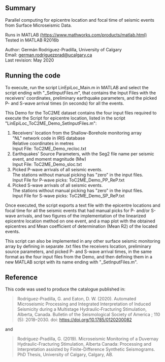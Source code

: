 <h2> Summary </h2>

<p> Parallel computing for epicentre location and focal time of seismic events from Surface Microseismic Data. </p>

<p> Runs in MATLAB <a href="https://www.mathworks.com/products/matlab.html">(https://www.mathworks.com/products/matlab.html)</a> <br>
Tested in MATLAB R2016b </p>

<p> Author: Germán Rodríguez-Pradilla, University of Calgary <br>
Email: <a href="mailto:german.rodriguezprad@ucalgary.ca">german.rodriguezprad@ucalgary.ca</a> <br>
Last revision: May 2020 </p>

<h2> Running the code</h2>

<p> To execute, run the script LinEpiLoc_Main.m in MATLAB and select 
the script ending with "_SetInputFiles.m", that contains the Input 
Files with the receivers' coordinates, preliminary earthquake parameters, 
and the picked P- and S-wave arrival times (in seconds) for all the events. </p>

<p> This Demo for the ToC2ME dataset contains the four input files required
to execute the Script for epicentre location, listed in the script
"LinEpiLoc_ToC2ME_Demo_SetInputFiles.m": <br>
  
<ol>
  <li> Receivers' location from the Shallow-Borehole monitoring array <br>
   "NL" network code in IRIS database <br>
   Relative coordinates in metres <br>
   Input File: ToC2ME_Demo_recloc.txt </li>
  <li> Earthquakes' Source Parameters, with the Seg2 file name per seismic event, 
   and moment magnitude (Mw) <br>
   Input File: ToC2ME_Demo_sloc.txt </li>
  <li> Picked P-wave arrivals of all seismic events. <br>
   The stations without manual picking has "zero" in the input files. <br>
   Input File for P-wave picks: ToC2ME_Demo_PP_ReP.txt </li>
  <li> Picked S-wave arrivals of all seismic events. <br>
   The stations without manual picking has "zero" in the input files. <br>
   Input File for S-wave picks: ToC2ME_Demo_SP_ReP.txt </li>
</ol> 
   
<p> Once executed, the script exports a text file with the epicentre locations and 
focal time for all the seismic events that had manual picks for P- and/or S-wave
arrivals, and two figures of the implementation of the linearized epicentre location
method on one event, and a map plot with the obtained epicentres and Mean coefficient
of determination (Mean R2) of the located events. </p>

<p> This script can also be implemented in any other surface seismic monitoring array 
by defining in separate .txt files the receivers location, preliminary source parameters, 
and picked P- and S-wave arrival times, in the same format as the four input files from the Demo, 
and then defining them in a new MATLAB script with its name ending with "_SetInputFiles.m". </p>

<h2> Reference </h2>

<p> This code was used to produce the catalogue published in: </p>

<blockquote> Rodríguez-Pradilla, G. and Eaton, D. W. (2020). Automated Microseismic Processing and Integrated Interpretation of Induced Seismicity during a Multistage Hydraulic‐Fracturing Stimulation, Alberta, Canada. Bulletin of the Seismological Society of America ; 110 (5): 2018–2030. doi: <a href="https://doi.org/10.1785/0120200082">https://doi.org/10.1785/0120200082</a> </blockquote>
  
<p> and </p>

<blockquote> Rodríguez-Pradilla, G. (2019). Microseismic Monitoring of a Duvernay Hydraulic-Fracturing Stimulation, Alberta Canada: Processing and Interpretation assisted by Finite-Difference Synthetic Seismograms. PhD Thesis, University of Calgary, Calgary, AB. </blockquote>
